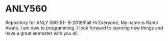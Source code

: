 # ANLY560
Repository for  ANLY 560-51- B-2019/Fall
Hi Everyone, 
My name is Rahul Awale. I am new to programming. 
I look forward to learning new things and have a great semester with you all.
